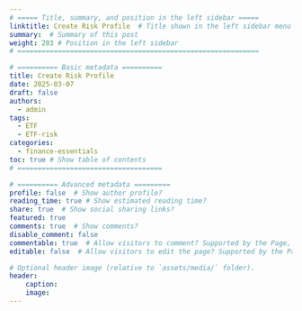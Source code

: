 ```yaml
---
# ===== Title, summary, and position in the left sidebar =====
linktitle: Create Risk Profile  # Title shown in the left sidebar menu
summary:  # Summary of this post
weight: 203 # Position in the left sidebar
# ============================================================

# ========== Basic metadata ==========
title: Create Risk Profile
date: 2025-03-07
draft: false
authors:
  - admin
tags:
  - ETF
  - ETF-risk
categories:
  - finance-essentials
toc: true # Show table of contents
# ====================================

# ========== Advanced metadata =========
profile: false  # Show author profile?
reading_time: true # Show estimated reading time?
share: true  # Show social sharing links?
featured: true
comments: true  # Show comments?
disable_comment: false
commentable: true  # Allow visitors to comment? Supported by the Page, Post, and Book content types.
editable: false  # Allow visitors to edit the page? Supported by the Page, Post, and Book content types.

# Optional header image (relative to `assets/media/` folder).
header:
    caption: 
    image:  
---
```

